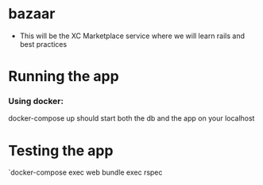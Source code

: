 # bazaar

* This will be the XC Marketplace service where we will learn rails and best practices

# Running the app

### Using docker:
docker-compose up should start both the db and the app on your localhost

# Testing the app
`docker-compose exec web bundle exec rspec <file name>
